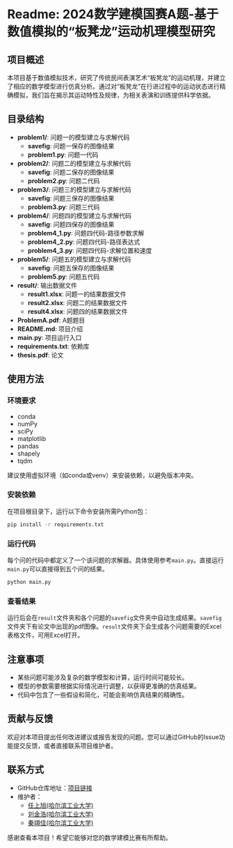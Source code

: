 # Readme: 2024数学建模国赛A题-基于数值模拟的“板凳龙”运动机理模型研究

## 项目概述

本项目基于数值模拟技术，研究了传统民间表演艺术“板凳龙”的运动机理，并建立了相应的数学模型进行仿真分析。通过对“板凳龙”在行进过程中的运动状态进行精确模拟，我们旨在揭示其运动特性及规律，为相关表演和训练提供科学依据。

## 目录结构

- **problem1/**: 问题一的模型建立与求解代码
   - **savefig**: 问题一保存的图像结果
   - **problem1.py**: 问题一代码
- **problem2/**: 问题二的模型建立与求解代码
   - **savefig**: 问题二保存的图像结果
   - **problem2.py**: 问题二代码
- **problem3/**: 问题三的模型建立与求解代码
   - **savefig**: 问题三保存的图像结果
   - **problem3.py**: 问题三代码
- **problem4/**: 问题四的模型建立与求解代码
   - **savefig**: 问题四保存的图像结果
   - **problem4_1.py**: 问题四代码-路径参数求解
   - **problem4_2.py**: 问题四代码-路径表达式
   - **problem4_3.py**: 问题四代码-求解位置和速度
- **problem5/**: 问题五的模型建立与求解代码
   - **savefig**: 问题五保存的图像结果
   - **problem5.py**: 问题五代码
- **result/**: 输出数据文件
   - **result1.xlsx**: 问题一的结果数据文件
   - **result2.xlsx**: 问题二的结果数据文件
   - **result4.xlsx**: 问题四的结果数据文件
- **ProblemA.pdf**: A题题目
- **README.md**: 项目介绍
- **main.py**: 项目运行入口
- **requirements.txt**: 依赖库
- **thesis.pdf**: 论文

## 使用方法

### 环境要求

- conda
- numPy
- sciPy
- matplotlib
- pandas
- shapely
- tqdm

建议使用虚拟环境（如conda或venv）来安装依赖，以避免版本冲突。

### 安装依赖

在项目根目录下，运行以下命令安装所需Python包：

```bash
pip install -r requirements.txt
```

### 运行代码

每个问的代码中都定义了一个该问题的求解器。具体使用参考`main.py`。直接运行`main.py`可以直接得到五个问的结果。

```bash
python main.py
```

### 查看结果

运行后会在`result`文件夹和各个问题的`savefig`文件夹中自动生成结果。`savefig`文件夹下有论文中出现的pdf图像。`result`文件夹下会生成各个问题需要的Excel表格文件，可用Excel打开。

## 注意事项

- 某些问题可能涉及复杂的数学模型和计算，运行时间可能较长。
- 模型的参数需要根据实际情况进行调整，以获得更准确的仿真结果。
- 代码中包含了一些假设和简化，可能会影响仿真结果的精确性。

## 贡献与反馈

欢迎对本项目提出任何改进建议或报告发现的问题。您可以通过GitHub的Issue功能提交反馈，或者直接联系项目维护者。

## 联系方式

- GitHub仓库地址：[项目链接](https://github.com/BrassWrench/CUMCM2024-A-202408007227)
- 维护者：
   - [任上旭(哈尔滨工业大学)](https://github.com/BrassWrench)
   - [刘金浩(哈尔滨工业大学)](https://github.com/FarzoneILIN)
   - [秦翊佳(哈尔滨工业大学)](https://github.com/corinamedici)

感谢查看本项目！希望它能够对您的数学建模比赛有所帮助。
